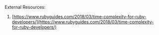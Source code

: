 External Resources:
1. [https://www.rubyguides.com/2018/03/time-complexity-for-ruby-developers/](https://www.rubyguides.com/2018/03/time-complexity-for-ruby-developers/)
